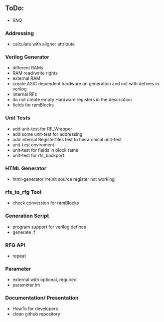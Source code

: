 ## ToDo:

- SNQ

### Addressing
 - calculate with aligner attribute

### Verilog Generator 

- different RAMs
- RAM read/write rights
- external RAM
- create ASIC dependent hardware on generation and not with defines in verilog
- internal RFs
- do not create empty Hardware registers in the description
- fields for ramBlocks

### Unit Tests 

- add unit-test for RF_Wrapper
- add some unit-test for addressing 
- add internal Registerfiles test to hierarchical unit-test
- unit-test enviroment
- unit-test for fields in block rams 
- unit-test for rfs_backport

### HTML Generator 

- html-generator rreinit source register not working 

### rfs_to_rfg Tool 

- check conversion for ramBlocks

### Generation Script 

- program support for verilog defines
- generate .f

### RFG API 
- repeat

### Parameter
- external with optional, required
- parameter.tm 

### Documentation/ Presentation

- HowTo for developers
- clean github repository